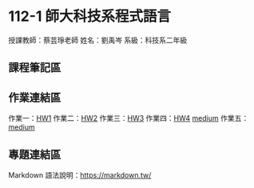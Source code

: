 # 112-1 師大科技系程式語言  

授課教師：蔡芸琤老師
姓名：劉禹岑
系級：科技系二年級

## 課程筆記區  

## 作業連結區  
作業一：[HW1](https://github.com/claire0311/Claire/blob/main/hw1.ipynb)
作業二：[HW2](https://github.com/claire0311/Claire/blob/main/HW2.ipynb)
作業三：[HW3](https://github.com/claire0311/Claire/blob/main/hw3..ipynb)
作業四：[HW4](https://github.com/claire0311/Claire/blob/main/HW4..ipynb)
[medium](https://medium.com/@claireliu03110311/%E6%96%87%E5%AD%97%E9%9B%B2-%E5%8E%9F%E5%AD%90%E5%B0%91%E5%B9%B4-f1e39c4b8ea5)
作業五：
[medium](https://medium.com/@claireliu03110311/%E7%A8%8B%E5%BC%8F%E8%AA%9E%E8%A8%80-plotly-express-d68f7cf0faa2)

## 專題連結區  
Markdown 語法說明：https://markdown.tw/
